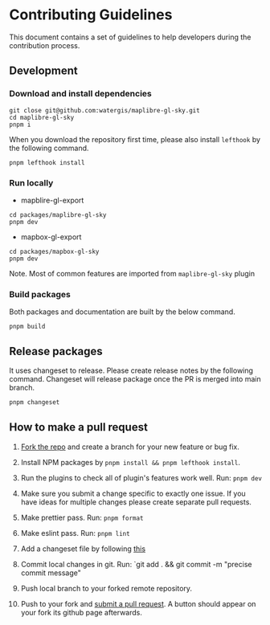 # Contributing Guidelines

This document contains a set of guidelines to help developers during the contribution process.

## Development

### Download and install dependencies

```shell
git close git@github.com:watergis/maplibre-gl-sky.git
cd maplibre-gl-sky
pnpm i
```

When you download the repository first time, please also install `lefthook` by the following command.

```shell
pnpm lefthook install
```

### Run locally

- mapblire-gl-export

```shell
cd packages/maplibre-gl-sky
pnpm dev
```

- mapbox-gl-export

```shell
cd packages/mapbox-gl-sky
pnpm dev
```

Note. Most of common features are imported from `maplibre-gl-sky` plugin

### Build packages

Both packages and documentation are built by the below command.

```shell
pnpm build
```

## Release packages

It uses changeset to release. Please create release notes by the following command. Changeset will release package once the PR is merged into main branch.

```zsh
pnpm changeset
```

## How to make a pull request

1. [Fork the repo](https://help.github.com/articles/fork-a-repo) and create a branch for your new feature or bug fix.

2. Install NPM packages by `pnpm install && pnpm lefthook install`.

3. Run the plugins to check all of plugin's features work well. Run: `pnpm dev`

4. Make sure you submit a change specific to exactly one issue. If you have ideas for multiple changes please create separate pull requests.

5. Make prettier pass. Run: `pnpm format`

6. Make eslint pass. Run: `pnpm lint`

7. Add a changeset file by following [this](#release)

8. Commit local changes in git. Run: `git add . && git commit -m "precise commit message"

9. Push local branch to your forked remote repository.

10. Push to your fork and [submit a pull request](https://help.github.com/articles/using-pull-requests). A button should appear on your fork its github page afterwards.
